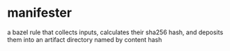 # manifester
a bazel rule that collects inputs, calculates their sha256 hash, and deposits them into an artifact directory named by content hash
